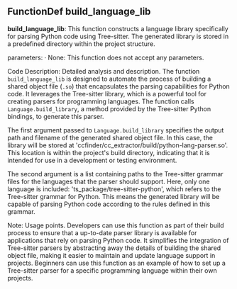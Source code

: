 ## FunctionDef build_language_lib
**build_language_lib**: This function constructs a language library specifically for parsing Python code using Tree-sitter. The generated library is stored in a predefined directory within the project structure.

parameters:
· None: This function does not accept any parameters.

Code Description: Detailed analysis and description.
The function `build_language_lib` is designed to automate the process of building a shared object file (`.so`) that encapsulates the parsing capabilities for Python code. It leverages the Tree-sitter library, which is a powerful tool for creating parsers for programming languages. The function calls `Language.build_library`, a method provided by the Tree-sitter Python bindings, to generate this parser.

The first argument passed to `Language.build_library` specifies the output path and filename of the generated shared object file. In this case, the library will be stored at 'ccfinder/cc_extractor/build/python-lang-parser.so'. This location is within the project's build directory, indicating that it is intended for use in a development or testing environment.

The second argument is a list containing paths to the Tree-sitter grammar files for the languages that the parser should support. Here, only one language is included: 'ts_package/tree-sitter-python', which refers to the Tree-sitter grammar for Python. This means the generated library will be capable of parsing Python code according to the rules defined in this grammar.

Note: Usage points.
Developers can use this function as part of their build process to ensure that a up-to-date parser library is available for applications that rely on parsing Python code. It simplifies the integration of Tree-sitter parsers by abstracting away the details of building the shared object file, making it easier to maintain and update language support in projects. Beginners can use this function as an example of how to set up a Tree-sitter parser for a specific programming language within their own projects.
